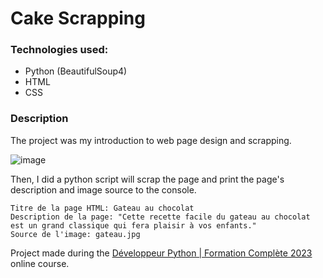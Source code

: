 # Cake Scrapping

### Technologies used:
* Python (BeautifulSoup4)
* HTML
* CSS  
### Description
The project was my introduction to web page design and scrapping.  

![image](https://github.com/GuillaumeTardif/cake-scrapping/assets/52757669/5d67efe5-2030-42e0-b861-dc10789db3a4)

Then, I did a python script will scrap the page and print the page's description and image source to the console.

```
Titre de la page HTML: Gateau au chocolat
Description de la page: "Cette recette facile du gateau au chocolat est un grand classique qui fera plaisir à vos enfants."
Source de l'image: gateau.jpg
``` 


Project made during the [Développeur Python | Formation Complète 2023](https://www.udemy.com/course/developpeur-python-formation-complete/) online course.
